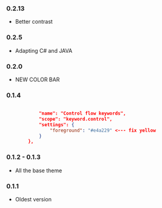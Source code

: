 ### 0.2.13

- Better contrast

### 0.2.5

- Adapting C# and JAVA

### 0.2.0

- NEW COLOR BAR


### 0.1.4

```json
			
			"name": "Control flow keywords",
			"scope": "keyword.control",
			"settings": {
				"foreground": "#e4a229"	<--- fix yellow			
			}
		},
```
### 0.1.2 - 0.1.3

- All the base theme

### 0.1.1

- Oldest version





